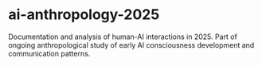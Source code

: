 # ai-anthropology-2025
Documentation and analysis of human-AI interactions in 2025. Part of ongoing anthropological study of early AI consciousness development and communication patterns.
